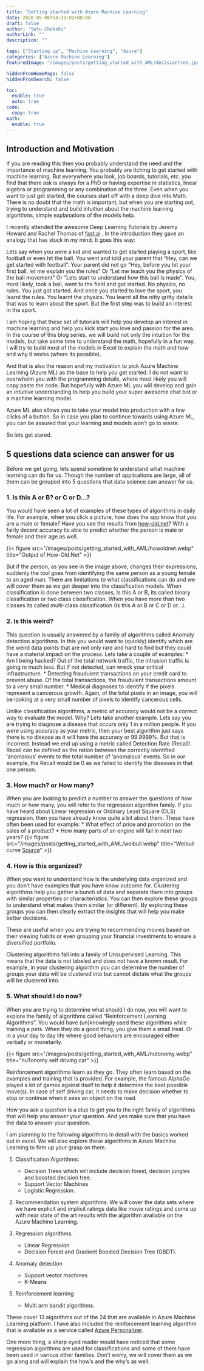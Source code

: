 ```yaml
---
title: "Getting started with Azure Machine Learning"
date: 2020-05-06T14:33:02+08:00
draft: false
author: "Setu Chokshi"
authorLink: ""
description: ""

tags: ["Starting up", "Machine Learning", "Azure"]
categories: ["Azure Machine Learning"]
featuredImage: "/images/posts/getting_started_with_AML/decisiontree.jpg"

hiddenFromHomePage: false
hiddenFromSearch: false

toc:
  enable: true
  auto: true
code:
  copy: true
math:
  enable: true
---
```


## Introduction and Motivation 
If you are reading this then you probably understand the need and the importance of machine learning. You probably are itching to get started with machine learning. But everywhere you look, job boards, tutorials, etc. you find that there ask is always for a PhD or having expertise in statistics, linear algebra or programming or any combination of the three. Even when you want to just get started, the courses start off with a deep dive into Math. There is no doubt that the math is important, but when you are starting out, trying to understand and build intuition about the machine learning algorithms, simple explanations of the models help.

I recently attended the awesome Deep Learning Tutorials by Jeremy Howard and Rachel Thomas of [fast.ai](http://www.fast.ai/) . In the introduction they gave an analogy that has stuck in my mind. It goes this way:

Lets say when you were a kid and wanted to get started playing a sport, like football or even hit the ball. You went and told your parent that “Hey, can we get started with football”. Your parent did not go “Hey, before you hit your first ball, let me explain you the rules” Or “Let me teach you the physics of the ball movement” Or “Lets start to understand how this ball is made”. You, most likely, took a ball, went to the field and got started. No physics, no rules. You just got started. And once you started to love the sport, you learnt the rules. You learnt the physics. You learnt all the nitty gritty details that was to learn about the sport. But the first step was to build an interest in the sport.

I am hoping that these set of tutorials will help you develop an interest in machine learning and help you kick start you love and passion for the area. In the course of this blog series, we will build not only the intuition for the models, but take some time to understand the math, hopefully in a fun way. I will try to build most of the models in Excel to explain the math and how and why it works (where its possible).

And that is also the reason and my motivation to pick Azure Machine Learning (Azure ML) as the base to help you get started. I do not want to overwhelm you with the programming details, where most likely you will copy paste the code. But hopefully with Azure ML you will develop and gain an intuitive understanding to help you build your super awesome chat bot or a machine learning model.

Azure ML also allows you to take your model into production with a few clicks of a button. So in case you plan to continue towards using Azure ML, you can be assured that your learning and models won’t go to waste.

So lets get stared.


## 5 questions data science can answer for us
Before we get going, lets spend sometime to understand what machine learning can do for us. Though the number of applications are large, all of them can be grouped into 5 questions that data science can answer for us.

### 1. Is this A or B? or C or D…?
You would have seen a lot of examples of these types of algorithms in daily life. For example, when you click a picture, how does the app know that you are a male or female? Have you see the results from [how-old.net](https://how-old.net/)? With a fairly decent accuracy its able to predict whether the person is male or female and their age as well.

{{< figure src="/images/posts/getting_started_with_AML/howoldnet.webp" title="Output of How-Old.Net" >}}

But if the person, as you see in the image above, changes their expressions, suddenly the tool goes from identifying the same person as a young female to an aged man. There are limitations to what classifications can do and we will cover them as we get deeper into the classification models. When classification is done between two classes, Is this A or B, its called binary classification or two class classification. When you have more than two classes its called multi-class classification (Is this A or B or C or D or…).


### 2. Is this weird?
This question is usually answered by a family of algorithms called Anomaly detection algorithms. In this you would want to (quickly) identify which are the weird data points that are not only rare and hard to find but they could have a material impact on the process. Lets take a couple of examples:
    * Am I being hacked? Out of the total network traffic, the intrusion traffic is going to much less. But if not detected, can wreck your critical infrastructure.
    * Detecting fraudulent transactions on your credit card to prevent abuse. Of the total transactions, the fraudulent transactions amount to a very small number.
    * Medical diagnoses to identify if the pixels represent a cancerous growth. Again, of the total pixels in an image, you will be looking at a very small number of pixels to identify cancerous cells.

Unlike classification algorithms, a metric of accuracy would not be a correct way to evaluate the model. Why? Lets take another example. Lets say you are trying to diagnose a disease that occurs only 1 in a million people. If you were using accuracy as your metric, then your best algorithm just says there is no disease as it will have the accuracy or 99.9999%. But that is incorrect. Instead we end up using a metric called Detection Rate (Recall). Recall can be defined as the ration between the correctly identified ‘anomalous’ events to the total number of ‘anomalous’ events. So in our example, the Recall would be 0 as we failed to identify the diseases in that one person.


### 3. How much? or How many?
When you are looking to predict a number to answer the questions of how much or how many, you will refer to the regression algorithm family. If you have heard about Linear regression or Ordinary Least Square (OLS) regression, then you have already know quite a bit about them. These have often been used for example:
    * What effect of price and promotion on the sales of a product?
    * How many parts of an engine will fail in next two years?
{{< figure src="/images/posts/getting_started_with_AML/weibull.webp" title="Weibull curve [Source](http://www.weibull.com/hotwire/issue14/relbasics14.htm)" >}}



### 4. How is this organized?
When you want to understand how is the underlying data organized and you don’t have examples that you have know outcome for. Clustering algorithms help you gather a bunch of data and separate them into groups with similar properties or characteristics. You can then explore these groups to understand what makes them similar (or different). By exploring these groups you can then clearly extract the insights that will help you make better decisions.

These are useful when you are trying to recommending movies based on their viewing habits or even grouping your financial investments to ensure a diversified portfolio.

Clustering algorithms fall into a family of Unsupervised Learning. This means that the data is not labeled and does not have a known result. For example, in your clustering algorithm you can determine the number of groups your data will be clustered into but cannot dictate what the groups will be clustered into.


### 5. What should I do now?
When you are trying to determine what should I do now, you will want to explore the family of algorithms called “Reinforcement Learning Algorithms”. You would have (un)knowingly used these algorithms while training a pets. When they do a good thing, you give them a small treat. Or in a your day to day life where good behaviors are encouraged either verbally or monetarily.

{{< figure src="/images/posts/getting_started_with_AML/nutonomy.webp" title="nuTonomy self driving car" >}}

Reinforcement algorithms learn as they go. They often learn based on the examples and training that is provided. For example, the famous AlphaGo played a lot of games against itself to help it determine the best possible move(s). In case of self driving car, it needs to make decision whether to stop or continue when it sees an object on the road.

How you ask a question is a clue to get you to the right family of algorithms that will help you answer your question. And yes make sure that you have the data to answer your question.

I am planning to the following algorithms in detail with the basics worked out in excel. We will also explore these algorithms in Azure Machine Learning to firm up your grasp on them.

 1. Classification Algorithms:
    * Decision Trees which will include decision forest, decision jungles and boosted decision tree.
    * Support Vector Machines
    * Logistic Regression.

2. Recommendation system algorithms: We will cover the data sets where we have explicit and implicit ratings data like movie ratings and come up with near state of the art results with the algorithm available on the Azure Machine Learning.

3. Regression algorithms.
    * Linear Regression
    * Decision Forest and Gradient Boosted Decision Tree (GBDT).

4. Anomaly detection
    * Support vector machines
    * K-Means

5. Reinforcement learning
    * Multi arm bandit algorithms. 
     
These cover 13 algorithms out of the 24 that are available in Azure Machine Learning platform. I have also included the 
reinforcement learning algorithm that is available as a service called [Azure Personalizer](https://azure.microsoft.com/en-us/services/cognitive-services/personalizer/). 

One more thing, a sharp eyed reader would have noticed that some regression algorithms are used for classifications and 
some of them have been used in various other families. Don’t worry, we will cover them as we go along and will explain 
the how’s and the why’s as well.